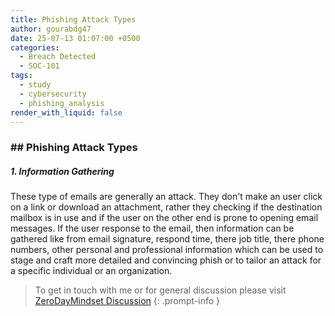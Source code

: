 ```yaml
---
title: Phishing Attack Types
author: gourabdg47
date: 25-07-13 01:07:00 +0500
categories:
  - Breach Detected
  - SOC-101
tags:
  - study
  - cybersecurity
  - phishing_analysis
render_with_liquid: false
---
```

### ## Phishing Attack Types

##### 1. Information Gathering 
These type of emails are generally an attack. They don't make an user click on a link or download an attachment, rather they checking if the destination mailbox is in use and if the user on the other end is prone to opening email messages. If the user response to the email, then information can be gathered like from email signature, respond time, there job title, there phone numbers, other personal and professional information which can be used to stage and craft more detailed and convincing phish or to tailor an attack for a specific individual or an organization.



> To get in touch with me or for general discussion please visit [ZeroDayMindset Discussion](https://github.com/orgs/X3N0-G0D/discussions) 
{: .prompt-info }
